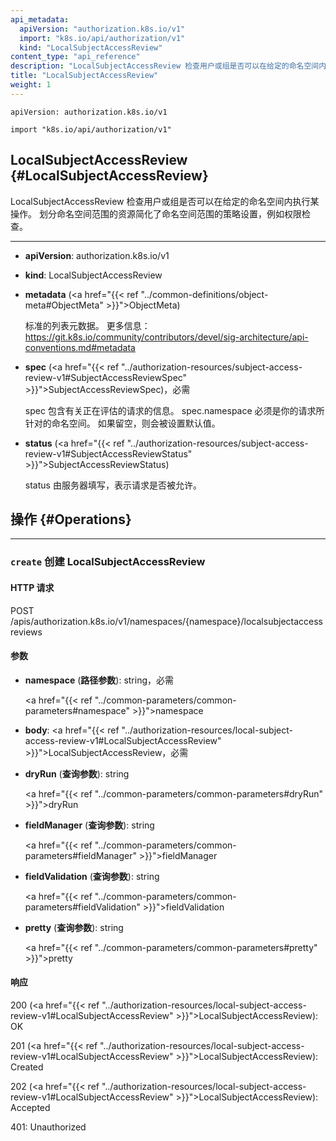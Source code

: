 ```yaml
---
api_metadata:
  apiVersion: "authorization.k8s.io/v1"
  import: "k8s.io/api/authorization/v1"
  kind: "LocalSubjectAccessReview"
content_type: "api_reference"
description: "LocalSubjectAccessReview 检查用户或组是否可以在给定的命名空间内执行某操作。"
title: "LocalSubjectAccessReview"
weight: 1
---
```


`apiVersion: authorization.k8s.io/v1`

`import "k8s.io/api/authorization/v1"`

## LocalSubjectAccessReview {#LocalSubjectAccessReview}
LocalSubjectAccessReview 检查用户或组是否可以在给定的命名空间内执行某操作。
划分命名空间范围的资源简化了命名空间范围的策略设置，例如权限检查。

<hr>

- **apiVersion**: authorization.k8s.io/v1

- **kind**: LocalSubjectAccessReview

- **metadata** (<a href="{{< ref "../common-definitions/object-meta#ObjectMeta" >}}">ObjectMeta</a>)
  
  标准的列表元数据。
  更多信息：https://git.k8s.io/community/contributors/devel/sig-architecture/api-conventions.md#metadata

- **spec** (<a href="{{< ref "../authorization-resources/subject-access-review-v1#SubjectAccessReviewSpec" >}}">SubjectAccessReviewSpec</a>)，必需
  
  spec 包含有关正在评估的请求的信息。
  spec.namespace 必须是你的请求所针对的命名空间。
  如果留空，则会被设置默认值。

- **status** (<a href="{{< ref "../authorization-resources/subject-access-review-v1#SubjectAccessReviewStatus" >}}">SubjectAccessReviewStatus</a>)
  
  status 由服务器填写，表示请求是否被允许。

## 操作 {#Operations}

<hr>

### `create` 创建 LocalSubjectAccessReview

#### HTTP 请求

POST /apis/authorization.k8s.io/v1/namespaces/{namespace}/localsubjectaccessreviews
#### 参数

- **namespace** (**路径参数**): string，必需
  
  <a href="{{< ref "../common-parameters/common-parameters#namespace" >}}">namespace</a>

- **body**: <a href="{{< ref "../authorization-resources/local-subject-access-review-v1#LocalSubjectAccessReview" >}}">LocalSubjectAccessReview</a>，必需

- **dryRun** (**查询参数**): string
  
  <a href="{{< ref "../common-parameters/common-parameters#dryRun" >}}">dryRun</a>

- **fieldManager** (**查询参数**): string
  
  <a href="{{< ref "../common-parameters/common-parameters#fieldManager" >}}">fieldManager</a>

- **fieldValidation** (**查询参数**): string
  
  <a href="{{< ref "../common-parameters/common-parameters#fieldValidation" >}}">fieldValidation</a>

- **pretty** (**查询参数**): string
  
  <a href="{{< ref "../common-parameters/common-parameters#pretty" >}}">pretty</a>

#### 响应

200 (<a href="{{< ref "../authorization-resources/local-subject-access-review-v1#LocalSubjectAccessReview" >}}">LocalSubjectAccessReview</a>): OK

201 (<a href="{{< ref "../authorization-resources/local-subject-access-review-v1#LocalSubjectAccessReview" >}}">LocalSubjectAccessReview</a>): Created

202 (<a href="{{< ref "../authorization-resources/local-subject-access-review-v1#LocalSubjectAccessReview" >}}">LocalSubjectAccessReview</a>): Accepted

401: Unauthorized
